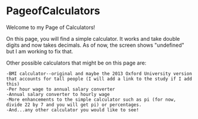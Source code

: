 # PageofCalculators
Welcome to my Page of Calculators!

On this page, you will find a simple calculator. It works and take double digits and now takes decimals. As of now, the screen shows "undefined" but I am working to fix that. 

Other possible calculators that might be on this page are:

	-BMI calculator--original and maybe the 2013 Oxford University version that accounts for tall people (I will add a link to the study if I add this)
	-Per hour wage to annual salary converter
	-Annual salary converter to hourly wage
	-More enhancements to the simple calculator such as pi (for now, divide 22 by 7 and you will get pi) or percentages. 
	-And...any other calculator you would like to see! 